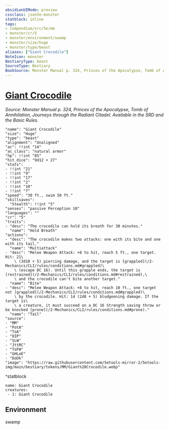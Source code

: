 ```yaml
---
obsidianUIMode: preview
cssclass: json5e-monster
statblock: inline
tags:
- compendium/src/5e/mm
- monster/cr/5
- monster/environment/swamp
- monster/size/huge
- monster/type/beast
aliases: ["Giant Crocodile"]
NoteIcon: monster
BestiaryType: beast
SourceType: Bestiary
BookSource: Monster Manual p. 324, Princes of the Apocalypse, Tomb of Annihilation, Journeys through the Radiant Citadel. Available in the SRD and the Basic Rules.
---
```

# [Giant Crocodile](2-Mechanics\CLI\bestiary\beast/giant-crocodile.md)
*Source: Monster Manual p. 324, Princes of the Apocalypse, Tomb of Annihilation, Journeys through the Radiant Citadel. Available in the SRD and the Basic Rules.*  

```statblock
"name": "Giant Crocodile"
"size": "Huge"
"type": "beast"
"alignment": "Unaligned"
"ac": !!int "14"
"ac_class": "natural armor"
"hp": !!int "85"
"hit_dice": "9d12 + 27"
"stats":
- !!int "21"
- !!int "9"
- !!int "17"
- !!int "2"
- !!int "10"
- !!int "7"
"speed": "30 ft., swim 50 ft."
"skillsaves":
  "Stealth": !!int "5"
"senses": "passive Perception 10"
"languages": ""
"cr": "5"
"traits":
- "desc": "The crocodile can hold its breath for 30 minutes."
  "name": "Hold Breath"
"actions":
- "desc": "The crocodile makes two attacks: one with its bite and one with its tail."
  "name": "Multiattack"
- "desc": "Melee Weapon Attack: +8 to hit, reach 5 ft., one target. Hit: 21\
    \ (3d10 + 5) piercing damage, and the target is [grappled](/2-Mechanics/CLI/rules/conditions.md#grappled)\
    \ (escape DC 16). Until this grapple ends, the target is [restrained](/2-Mechanics/CLI/rules/conditions.md#restrained),\
    \ and the crocodile can't bite another target."
  "name": "Bite"
- "desc": "Melee Weapon Attack: +8 to hit, reach 10 ft., one target not [grappled](/2-Mechanics/CLI/rules/conditions.md#grappled)\
    \ by the crocodile. Hit: 14 (2d8 + 5) bludgeoning damage. If the target is\
    \ a creature, it must succeed on a DC 16 Strength saving throw or be knocked [prone](/2-Mechanics/CLI/rules/conditions.md#prone)."
  "name": "Tail"
"source":
- "MM"
- "PotA"
- "ToA"
- "DIP"
- "SLW"
- "JttRC"
- "ToFW"
- "GHLoE"
- "DoDk"
"image": "https://raw.githubusercontent.com/5etools-mirror-2/5etools-img/main/bestiary/tokens/MM/Giant%20Crocodile.webp"
```
^statblock

```encounter-table
name: Giant Crocodile
creatures:
 - 1: Giant Crocodile
```

## Environment

swamp